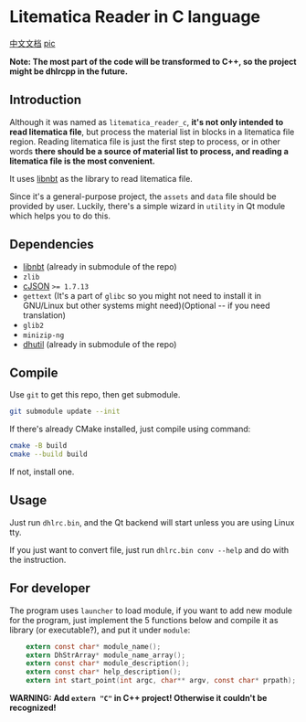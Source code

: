 # Litematica Reader in C language

[中文文档](README_zh.md)
[pic](funcshow_en.png)

**Note: The most part of the code will be transformed to C++, so the project might be dhlrcpp in the future.**

## Introduction

Although it was named as `litematica_reader_c`, **it's not only intended to read litematica file**, but process the material list in blocks in a litematica file region. Reading litematica file is just the first step to process, or in other words **there should be a source of material list to process, and reading a litematica file is the most convenient.**

It uses [libnbt](https://github.com/djytw/libnbt) as the library to read litematica file.

Since it's a general-purpose project, the `assets` and `data` file should be provided by user. Luckily, there's a simple wizard in `utility` in Qt module which helps you to do this.

## Dependencies

- [libnbt](https://github.com/djytw/libnbt) (already in submodule of the repo)
- `zlib`
- [cJSON](https://github.com/DaveGamble/cJSON) `>= 1.7.13`
- `gettext` (It's a part of `glibc` so you might not need to install it in GNU/Linux but other systems might need)(Optional -- if you need translation)
- `glib2`
- `minizip-ng`
- [dhutil](https://github.com/DreamHelium/dhutil) (already in submodule of the repo)

## Compile

Use `git` to get this repo, then get submodule.

```bash
git submodule update --init
```
If there's already CMake installed, just compile using command:

```bash
cmake -B build
cmake --build build
```
If not, install one.

## Usage

Just run `dhlrc.bin`, and the Qt backend will start unless you are using Linux tty.

If you just want to convert file, just run `dhlrc.bin conv --help` and do with the instruction.

## For developer

The program uses `launcher` to load module, if you want to add new module for the program, just implement the 5 functions below and compile it as library (or executable?), and put it under `module`:

```c
    extern const char* module_name();
    extern DhStrArray* module_name_array();
    extern const char* module_description();
    extern const char* help_description();
    extern int start_point(int argc, char** argv, const char* prpath);
```

**WARNING: Add `extern "C"` in C++ project! Otherwise it couldn't be recognized!**